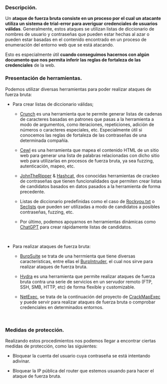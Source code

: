### Descripción.

Un **ataque de fuerza bruta consiste en un proceso por el cual un atacante utiliza un sistema de trial-error para averiguar credenciales de usuarios válidas**.
Generalmente, estos ataques se utilizan listas de diccionario de nombres de usuario y contraseñas que pueden estar hechas al azar o pueden estar basadas en el contenido encontrado en un proceso de enumeración del entorno web que se está atacando. 

Esto es especialmente útil **cuando conseguimos hacernos con algún documento que nos permita inferir las reglas de fortaleza de las credenciales** de la web.
<br>

### Presentación de herramientas.

Podemos utilizar diversas herramientas para poder realizar ataques de fuerza bruta:

- Para crear listas de diccionario válidas; 

    - [Crunch](https://www.kali.org/tools/crunch/) es una herramienta que te permite generar listas de cadenas de caracteres basadas en patrones que pasas a la herramienta a modo de argumentos, como iteraciones, repeticiones, adición de números o caracteres especiales, etc. Especialmente útil si conocemos las reglas de fortaleza de las contraseñas de una determinada compañía.

    - [Cewl](https://www.kali.org/tools/cewl/) es una herramienta que mapea el contenido HTML de un sitio web para generar una lista de palabras relacionadas con dicho sitio web para utilizarlas en procesos de fuerza bruta, ya sea fuzzing, autenticación, mapeo, etc.

    - [JohnTheRipper](https://www.openwall.com/john/) & [Hashcat](https://hashcat.net/hashcat/), dos conocidas herramientas de crackeo de contraseñas que tienen funcionalidades que permiten crear listas de candidatos basados en datos pasados a la herramienta de forma precedente.

    - Listas de diccionario predefinidas como el caso de [Rockyou.txt](https://github.com/brannondorsey/naive-hashcat/releases/download/data/rockyou.txt) o [Seclists](https://github.com/danielmiessler/SecLists) que pueden ser utilizadas a modo de candidatos a posibles contraseñas, fuzzing, etc.

    - Por último, podemos apoyarnos en herramientas dinámicas como [ChatGPT](https://chatgpt.com/) para crear rápidamente listas de candidatos.

<br>

- Para realizar ataques de fuerza bruta:

    - [BurpSuite](https://portswigger.net/burp) se trata de una herrmienta que tiene diversas características, entre ellas el [BurpIntruder](https://portswigger.net/support/using-burp-to-brute-force-a-login-page), el cual nos sirve para realizar ataques de fuerza bruta.

    - [Hydra](https://www.kali.org/tools/hydra/) es una herramienta que permite realizar ataques de fuerza bruta contra una serie de servicios en un servudor remoto (FTP, SSH, SMB, HTTP, etc) de forma flexible y customizable.

    - [NetExec](https://github.com/Pennyw0rth/NetExec), se trata de la continuación del proyecto de [CrackMapExec](https://www.kali.org/tools/crackmapexec/) y puede servir para realizar ataques de fuerza bruta o comprobar credenciales en determinados entornos.

<br>

### Medidas de protección.

Realizando estos procedimientos nos podemos llegar a encontrar ciertas medidas de protección, como las siguientes:

- Bloquear la cuenta del usuario cuya contraseña se está intentando adivinar.

- Bloquear la IP pública del router que estemos usuando para hacer el ataque de fuerza bruta.

